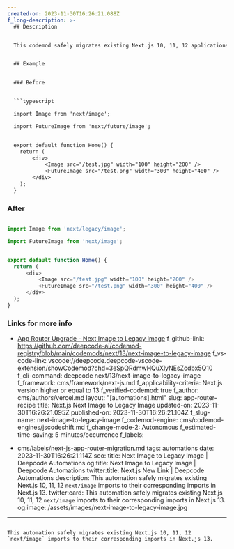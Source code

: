 ```yaml
---
created-on: 2023-11-30T16:26:21.088Z
f_long-description: >-
  ## Description


  This codemod safely migrates existing Next.js 10, 11, 12 applications importing `next/image` to the renamed `next/legacy/image` import in Next.js 13 by replacing `next/image` imports with `next/legacy/image` and replacing `next/future/image` imports with `next/image`.


  ## Example


  ### Before


  ```typescript

  import Image from 'next/image';

  import FutureImage from 'next/future/image';


  export default function Home() {
  	return (
  		<div>
  			<Image src="/test.jpg" width="100" height="200" />
  			<FutureImage src="/test.png" width="300" height="400" />
  		</div>
  	);
  }

  ```


  ### After


  ```typescript

  import Image from 'next/legacy/image';

  import FutureImage from 'next/image';


  export default function Home() {
  	return (
  		<div>
  			<Image src="/test.jpg" width="100" height="200" />
  			<FutureImage src="/test.png" width="300" height="400" />
  		</div>
  	);
  }

  ```


  ### Links for more info


  * [App Router Upgrade - Next Image to Legacy Image](https://nextjs.org/docs/pages/building-your-application/upgrading/codemods#next-image-to-legacy-image)
f_github-link: https://github.com/deepcode-ai/codemod-registry/blob/main/codemods/next/13/next-image-to-legacy-image
f_vs-code-link: vscode://deepcode.deepcode-vscode-extension/showCodemod?chd=3eSpQRdmwHQuXlyNEsZcdbx5Q10
f_cli-command: deepcode next/13/next-image-to-legacy-image
f_framework: cms/framework/next-js.md
f_applicability-criteria: Next.js version higher or equal to 13
f_verified-codemod: true
f_author: cms/authors/vercel.md
layout: "[automations].html"
slug: app-router-recipe
title: Next.js Next Image to Legacy Image
updated-on: 2023-11-30T16:26:21.095Z
published-on: 2023-11-30T16:26:21.104Z
f_slug-name: next-image-to-legacy-image
f_codemod-engine: cms/codemod-engines/jscodeshift.md
f_change-mode-2: Autonomous
f_estimated-time-saving: 5 minutes/occurrence
f_labels:
  - cms/labels/next-js-app-router-migration.md
tags: automations
date: 2023-11-30T16:26:21.114Z
seo:
  title: Next Image to Legacy Image | Deepcode Automations
  og:title: Next Image to Legacy Image | Deepcode Automations
  twitter:title: Next.js New Link | Deepcode Automations
  description: This automation safely migrates existing Next.js 10, 11, 12
    `next/image` imports to their corresponding imports in Next.js 13.
  twitter:card: This automation safely migrates existing Next.js 10, 11, 12
    `next/image` imports to their corresponding imports in Next.js 13.
  og:image: /assets/images/next-image-to-legacy-image.jpg
---
```

This automation safely migrates existing Next.js 10, 11, 12 `next/image` imports to their corresponding imports in Next.js 13.
